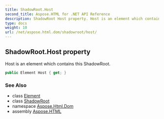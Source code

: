 ```yaml
---
title: ShadowRoot.Host
second_title: Aspose.HTML for .NET API Reference
description: ShadowRoot Host property. Host is an element which contains this ShadowRoot
type: docs
weight: 10
url: /net/aspose.html.dom/shadowroot/host/
---
```

## ShadowRoot.Host property

Host is an element which contains this ShadowRoot.

```csharp
public Element Host { get; }
```

### See Also

* class [Element](../../element/)
* class [ShadowRoot](../)
* namespace [Aspose.Html.Dom](../../../aspose.html.dom/)
* assembly [Aspose.HTML](../../../)
